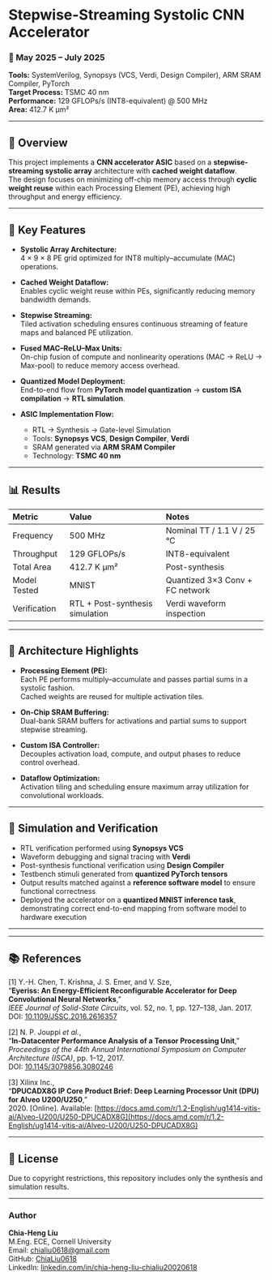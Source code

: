 # Stepwise-Streaming Systolic CNN Accelerator

### 📅 May 2025 – July 2025  
**Tools:** SystemVerilog, Synopsys (VCS, Verdi, Design Compiler), ARM SRAM Compiler, PyTorch  
**Target Process:** TSMC 40 nm  
**Performance:** 129 GFLOPs/s (INT8-equivalent) @ 500 MHz  
**Area:** 412.7 K µm²  

---

## 🧩 Overview

This project implements a **CNN accelerator ASIC** based on a **stepwise-streaming systolic array** architecture with **cached weight dataflow**.  
The design focuses on minimizing off-chip memory access through **cyclic weight reuse** within each Processing Element (PE), achieving high throughput and energy efficiency.

---

## 🚀 Key Features

- **Systolic Array Architecture:**  
  4 × 9 × 8 PE grid optimized for INT8 multiply–accumulate (MAC) operations.

- **Cached Weight Dataflow:**  
  Enables cyclic weight reuse within PEs, significantly reducing memory bandwidth demands.

- **Stepwise Streaming:**  
  Tiled activation scheduling ensures continuous streaming of feature maps and balanced PE utilization.

- **Fused MAC–ReLU–Max Units:**  
  On-chip fusion of compute and nonlinearity operations (MAC → ReLU → Max-pool) to reduce memory access overhead.

- **Quantized Model Deployment:**  
  End-to-end flow from **PyTorch model quantization** → **custom ISA compilation** → **RTL simulation**.

- **ASIC Implementation Flow:**  
  - RTL → Synthesis → Gate-level Simulation  
  - Tools: **Synopsys VCS**, **Design Compiler**, **Verdi**  
  - SRAM generated via **ARM SRAM Compiler**  
  - Technology: **TSMC 40 nm**

---

## 📊 Results

| Metric | Value | Notes |
|:--|:--|:--|
| Frequency | 500 MHz | Nominal TT / 1.1 V / 25 °C |
| Throughput | 129 GFLOPs/s | INT8-equivalent |
| Total Area | 412.7 K µm² | Post-synthesis |
| Model Tested | MNIST | Quantized 3×3 Conv + FC network |
| Verification | RTL + Post-synthesis simulation | Verdi waveform inspection |

---

## 🧠 Architecture Highlights

- **Processing Element (PE):**  
  Each PE performs multiply–accumulate and passes partial sums in a systolic fashion.  
  Cached weights are reused for multiple activation tiles.

- **On-Chip SRAM Buffering:**  
  Dual-bank SRAM buffers for activations and partial sums to support stepwise streaming.

- **Custom ISA Controller:**  
  Decouples activation load, compute, and output phases to reduce control overhead.

- **Dataflow Optimization:**  
  Activation tiling and scheduling ensure maximum array utilization for convolutional workloads.

---

## 🧪 Simulation and Verification

- RTL verification performed using **Synopsys VCS**  
- Waveform debugging and signal tracing with **Verdi**  
- Post-synthesis functional verification using **Design Compiler**  
- Testbench stimuli generated from **quantized PyTorch tensors**  
- Output results matched against a **reference software model** to ensure functional correctness  
- Deployed the accelerator on a **quantized MNIST inference task**, demonstrating correct end-to-end mapping from software model to hardware execution

---

---

## 📚 References

[1] Y.-H. Chen, T. Krishna, J. S. Emer, and V. Sze,  
“**Eyeriss: An Energy-Efficient Reconfigurable Accelerator for Deep Convolutional Neural Networks**,”  
*IEEE Journal of Solid-State Circuits*, vol. 52, no. 1, pp. 127–138, Jan. 2017.  
DOI: [10.1109/JSSC.2016.2616357](https://doi.org/10.1109/JSSC.2016.2616357)

[2] N. P. Jouppi *et al.*,  
“**In-Datacenter Performance Analysis of a Tensor Processing Unit**,”  
*Proceedings of the 44th Annual International Symposium on Computer Architecture (ISCA)*, pp. 1–12, 2017.  
DOI: [10.1145/3079856.3080246](https://doi.org/10.1145/3079856.3080246)

[3] Xilinx Inc.,  
“**DPUCADX8G IP Core Product Brief: Deep Learning Processor Unit (DPU) for Alveo U200/U250**,”  
2020. [Online]. Available: [https://docs.amd.com/r/1.2-English/ug1414-vitis-ai/Alveo-U200/U250-DPUCADX8G](https://docs.amd.com/r/1.2-English/ug1414-vitis-ai/Alveo-U200/U250-DPUCADX8G)

---

## 🧾 License

Due to copyright restrictions, this repository includes only the synthesis and simulation results.

---

### Author
**Chia-Heng Liu**  
M.Eng. ECE, Cornell University  
Email: [chialiu0618@gmail.com](mailto:chialiu0618@gmail.com)  
GitHub: [ChiaLiu0618](https://github.com/ChiaLiu0618)  
LinkedIn: [linkedin.com/in/chia-heng-liu-chialiu20020618](https://www.linkedin.com/in/chia-heng-liu-chialiu20020618)
